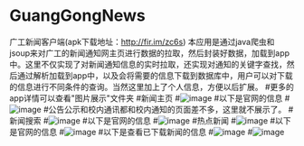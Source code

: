 # GuangGongNews
广工新闻客户端(apk下载地址：http://fir.im/zc6s)
本应用是通过java爬虫和jsoup来对广工的新闻通知网主页进行数据的拉取，然后封装好数据，加载到app中。这里不仅实现了对新闻通知信息的实时拉取，还实现对通知的关键字查找，然后通过解析加载到app中，以及会将需要的信息下载到数据库中，用户可以对下载的信息进行不同条件的查询。当然这里加上了个人信息，方便以后扩展。
#更多的app详情可以查看"图片展示"文件夹
#新闻主页
#![image](https://github.com/cenzr/GuangGongNews/blob/master/图片展示/new.png)
#以下是官网的信息
#![image](https://github.com/cenzr/GuangGongNews/blob/master/图片展示/new1.png)
#公告公示和校内通讯都和校内通知的页面差不多，这里就不展示了。
#新闻搜索
#![image](https://github.com/cenzr/GuangGongNews/blob/master/图片展示/search.png)
#以下是官网的信息
#![image](https://github.com/cenzr/GuangGongNews/blob/master/图片展示/search1.png)
#热点新闻
#![image](https://github.com/cenzr/GuangGongNews/blob/master/图片展示/hots.png)
#以下是官网的信息
#![image](https://github.com/cenzr/GuangGongNews/blob/master/图片展示/host1.png)
#以下是查看已下载新闻的信息
#![image](https://github.com/cenzr/GuangGongNews/blob/master/图片展示/download_search.png)
#![image](https://github.com/cenzr/GuangGongNews/blob/master/图片展示/download_search_keyword.png)
